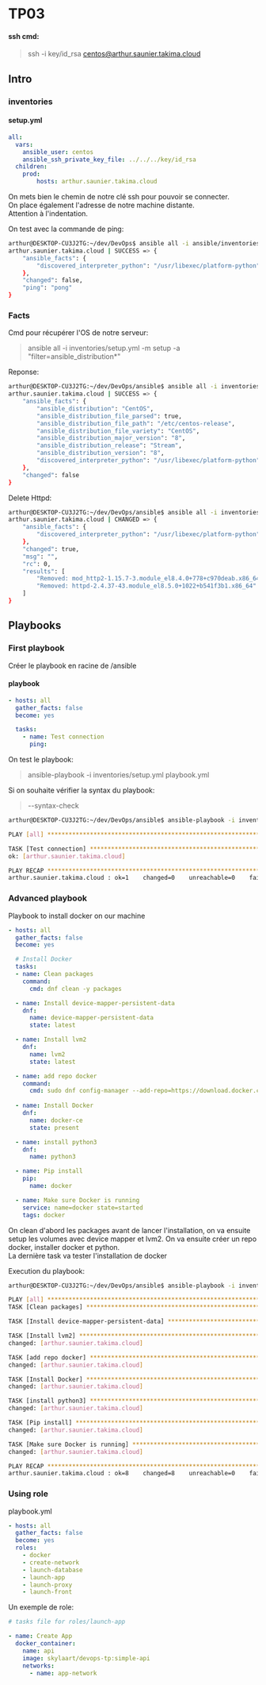# TP03

#### ssh cmd:
>ssh -i key/id_rsa centos@arthur.saunier.takima.cloud

## Intro

### inventories

#### setup.yml
```yml
all:
  vars:
    ansible_user: centos
    ansible_ssh_private_key_file: ../../../key/id_rsa
  children:
    prod:
        hosts: arthur.saunier.takima.cloud
```

On mets bien le chemin de notre clé ssh pour pouvoir se connecter.  
On place également l'adresse de notre machine distante.  
Attention à l'indentation.

On test avec la commande de ping:
```bash
arthur@DESKTOP-CU3J2TG:~/dev/DevOps$ ansible all -i ansible/inventories/setup.yml -m ping
arthur.saunier.takima.cloud | SUCCESS => {
    "ansible_facts": {
        "discovered_interpreter_python": "/usr/libexec/platform-python"
    },
    "changed": false,
    "ping": "pong"
}
```

### Facts

Cmd pour récupérer l'OS de notre serveur:
> ansible all -i inventories/setup.yml -m setup -a "filter=ansible_distribution*"

Reponse:
```bash
arthur@DESKTOP-CU3J2TG:~/dev/DevOps/ansible$ ansible all -i inventories/setup.yml -m setup -a "filter=ansible_distribution*"
arthur.saunier.takima.cloud | SUCCESS => {
    "ansible_facts": {
        "ansible_distribution": "CentOS",
        "ansible_distribution_file_parsed": true,
        "ansible_distribution_file_path": "/etc/centos-release",
        "ansible_distribution_file_variety": "CentOS",
        "ansible_distribution_major_version": "8",
        "ansible_distribution_release": "Stream",
        "ansible_distribution_version": "8",
        "discovered_interpreter_python": "/usr/libexec/platform-python"
    },
    "changed": false
}
```

Delete Httpd:
```bash
arthur@DESKTOP-CU3J2TG:~/dev/DevOps/ansible$ ansible all -i inventories/setup.yml -m yum -a "name=httpd state=absent" --become
arthur.saunier.takima.cloud | CHANGED => {
    "ansible_facts": {
        "discovered_interpreter_python": "/usr/libexec/platform-python"
    },
    "changed": true,
    "msg": "",
    "rc": 0,
    "results": [
        "Removed: mod_http2-1.15.7-3.module_el8.4.0+778+c970deab.x86_64",
        "Removed: httpd-2.4.37-43.module_el8.5.0+1022+b541f3b1.x86_64"
    ]
}
```

## Playbooks

### First playbook

Créer le playbook en racine de /ansible

#### playbook
```yml
- hosts: all
  gather_facts: false
  become: yes

  tasks:
    - name: Test connection
      ping:
```

On test le playbook:
> ansible-playbook -i inventories/setup.yml playbook.yml

Si on souhaite vérifier la syntax du playbook: 
> --syntax-check

```bash
arthur@DESKTOP-CU3J2TG:~/dev/DevOps/ansible$ ansible-playbook -i inventories/setup.yml playbook.yml

PLAY [all] **************************************************************************************************************************************************************************

TASK [Test connection] **************************************************************************************************************************************************************
ok: [arthur.saunier.takima.cloud]

PLAY RECAP **************************************************************************************************************************************************************************
arthur.saunier.takima.cloud : ok=1    changed=0    unreachable=0    failed=0    skipped=0    rescued=0    ignored=0
```

### Advanced playbook

Playbook to install docker on our machine

```yml
- hosts: all
  gather_facts: false
  become: yes

  # Install Docker
  tasks:
  - name: Clean packages
    command:
      cmd: dnf clean -y packages

  - name: Install device-mapper-persistent-data
    dnf:
      name: device-mapper-persistent-data
      state: latest

  - name: Install lvm2
    dnf:
      name: lvm2
      state: latest

  - name: add repo docker
    command:
      cmd: sudo dnf config-manager --add-repo=https://download.docker.com/linux/centos/docker-ce.repo
  
  - name: Install Docker
    dnf:
      name: docker-ce
      state: present

  - name: install python3
    dnf:
      name: python3

  - name: Pip install
    pip:
      name: docker

  - name: Make sure Docker is running
    service: name=docker state=started
    tags: docker
```

On clean d'abord les packages avant de lancer l'installation, on va ensuite setup les volumes avec device mapper et lvm2.
On va ensuite créer un repo docker, installer docker et python.  
La dernière task va tester l'installation de docker

Execution du playbook:
```bash
arthur@DESKTOP-CU3J2TG:~/dev/DevOps/ansible$ ansible-playbook -i inventories/setup.yml playbook.yml

PLAY [all] **************************************************************************************************************************************************************************
TASK [Clean packages] ***************************************************************************************************************************************************************changed: [arthur.saunier.takima.cloud]

TASK [Install device-mapper-persistent-data] ****************************************************************************************************************************************changed: [arthur.saunier.takima.cloud]

TASK [Install lvm2] *****************************************************************************************************************************************************************
changed: [arthur.saunier.takima.cloud]

TASK [add repo docker] **************************************************************************************************************************************************************
changed: [arthur.saunier.takima.cloud]

TASK [Install Docker] ***************************************************************************************************************************************************************
changed: [arthur.saunier.takima.cloud]

TASK [install python3] **************************************************************************************************************************************************************
changed: [arthur.saunier.takima.cloud]

TASK [Pip install] ******************************************************************************************************************************************************************
changed: [arthur.saunier.takima.cloud]

TASK [Make sure Docker is running] **************************************************************************************************************************************************
changed: [arthur.saunier.takima.cloud]

PLAY RECAP **************************************************************************************************************************************************************************
arthur.saunier.takima.cloud : ok=8    changed=8    unreachable=0    failed=0    skipped=0    rescued=0    ignored=0
```

### Using role

playbook.yml
```yml
- hosts: all
  gather_facts: false
  become: yes
  roles:
    - docker
    - create-network
    - launch-database
    - launch-app
    - launch-proxy
    - launch-front
```

Un exemple de role:
```yml
# tasks file for roles/launch-app

- name: Create App
  docker_container:
    name: api
    image: skylaart/devops-tp:simple-api
    networks:
      - name: app-network
```